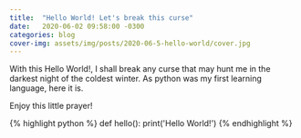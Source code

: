 ```yaml
---
title:  "Hello World! Let's break this curse"
date:   2020-06-02 09:58:00 -0300
categories: blog
cover-img: assets/img/posts/2020-06-5-hello-world/cover.jpg
---
```


With this Hello World!, I shall break any curse that may hunt me in the darkest night of the coldest winter. As python was my first learning language, here it is.

Enjoy this little prayer!

{% highlight python %}
def hello():
    print('Hello World!')
{% endhighlight %}